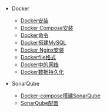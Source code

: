 + Docker
  - [Docker安装](docker/docker安装.md)
  - [Docker Compose安装](docker/docker-compose的安装.md)
  - [Docker命令](docker/docker命令.md)
  - [Docker搭建MySQL](docker/docker搭建MySQL.md)
  - [Docker Nginx安装](docker/docker_nginx安装.md)
  - [Dockerfile格式](docker/dockerfile格式.md)
  - [Docker中的网络](docker/docker中的网络.md)
  - [Docker数据持久化](docker/docker数据持久化.md)

+ SonarQube
  - [Docker-compose搭建SonarQube](docker/docker-compose搭建SonarQube.md)
  - [SonarQube配置](docker/sonarQube配置.md)

  
